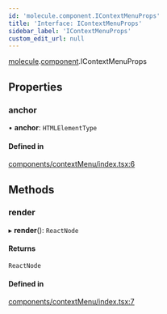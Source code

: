 ```yaml
---
id: 'molecule.component.IContextMenuProps'
title: 'Interface: IContextMenuProps'
sidebar_label: 'IContextMenuProps'
custom_edit_url: null
---
```


[molecule](../namespaces/molecule).[component](../namespaces/molecule.component).IContextMenuProps

## Properties

### anchor

• **anchor**: `HTMLElementType`

#### Defined in

[components/contextMenu/index.tsx:6](https://github.com/DTStack/molecule/blob/927b7d39/src/components/contextMenu/index.tsx#L6)

## Methods

### render

▸ **render**(): `ReactNode`

#### Returns

`ReactNode`

#### Defined in

[components/contextMenu/index.tsx:7](https://github.com/DTStack/molecule/blob/927b7d39/src/components/contextMenu/index.tsx#L7)
